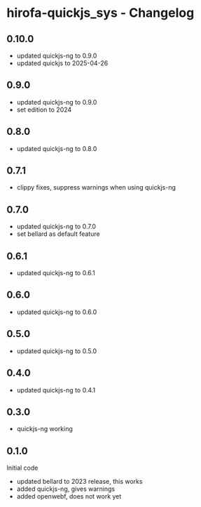 # hirofa-quickjs_sys - Changelog

## 0.10.0

* updated quickjs-ng to 0.9.0
* updated quickjs to 2025-04-26

## 0.9.0

* updated quickjs-ng to 0.9.0
* set edition to 2024

## 0.8.0

* updated quickjs-ng to 0.8.0

## 0.7.1

* clippy fixes, suppress warnings when using quickjs-ng

## 0.7.0

* updated quickjs-ng to 0.7.0
* set bellard as default feature

## 0.6.1

* updated quickjs-ng to 0.6.1

## 0.6.0

* updated quickjs-ng to 0.6.0

## 0.5.0

* updated quickjs-ng to 0.5.0

## 0.4.0

* updated quickjs-ng to 0.4.1

## 0.3.0

* quickjs-ng working

## 0.1.0

Initial code
* updated bellard to 2023 release, this works
* added quickjs-ng, gives warnings
* added openwebf, does not work yet


